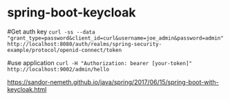 # spring-boot-keycloak

#Get auth key
`curl -ss --data "grant_type=password&client_id=curl&username=joe_admin&password=admin" http://localhost:8080/auth/realms/spring-security-example/protocol/openid-connect/token`

#use application
`curl -H "Authorization: bearer [your-token]" http://localhost:9002/admin/hello`

https://sandor-nemeth.github.io/java/spring/2017/06/15/spring-boot-with-keycloak.html